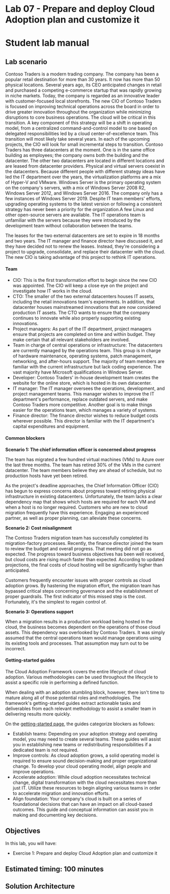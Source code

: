 # Lab 07 - Prepare and deploy Cloud Adoption plan and customize it
# Student lab manual

## Lab scenario

Contoso Traders is a modern trading company. The company has been a popular retail destination for more than 30 years. It now has more than 50 physical locations. Several years ago, its CEO anticipated changes in retail and purchased a competing e-commerce startup that was rapidly growing in niche markets. Today, the company is regarded as an innovative leader with customer-focused local storefronts.
The new CIO of Contoso Traders is focused on improving technical operations across the board in order to drive greater innovation throughout the organization while minimizing disruptions to core business operations. The cloud will be critical in this transition. A key component of this strategy will be a shift in operating model, from a centralized command-and-control model to one based on delegated responsibilities led by a cloud center-of-excellence team. This transition will most likely take several years. In each of the upcoming projects, the CIO will look for small incremental steps to transition.
Contoso Traders has three datacenters at the moment. One is in the same office building as employees; the company owns both the building and the datacenter. The other two datacenters are located in different locations and are leased from datacenter providers. Physical and virtual servers coexist in the datacenters. Because different people with different strategy ideas have led the IT department over the years, the virtualization platforms are a mix of Hyper-V and VMware. Windows Server is the primary operating system on the company's servers, with a mix of Windows Server 2008 R2, Windows Server 2012, and Windows Server 2016. The company only has a few instances of Windows Server 2019. Despite IT team members' efforts, upgrading operating systems to the latest version or following a consistent strategy has never been a priority for the organization.A few Linux and other open-source servers are available. The IT operations team is unfamiliar with the servers because they were introduced by the development team without collaboration between the teams.

The leases for the two external datacenters are set to expire in 18 months and two years. The IT manager and finance director have discussed it, and they have decided not to renew the leases. Instead, they're considering a project to upgrade, consolidate, and replace their datacenter with the cloud. The new CIO is taking advantage of this project to rethink IT operations.

#### Team

+ CIO: This is the first transformation effort to begin since the new CIO was appointed. The CIO will keep a close eye on the project and investigate how IT works in the cloud.
+ CTO: The smaller of the two external datacenters houses IT assets, including the retail innovations team's experiments. In addition, that datacenter houses mainstreamed innovations that are now considered production IT assets. The CTO wants to ensure that the company continues to innovate while also properly supporting existing innovations.
+ Project managers: As part of the IT department, project managers ensure that projects are completed on time and within budget. They make certain that all relevant stakeholders are involved.
+ Team in charge of central operations or infrastructure: The datacenters are currently managed by the operations team. This group is in charge of hardware maintenance, operating systems, patch management, networking, and after-hours support. The majority of team members are familiar with the current infrastructure but lack coding experience. The vast majority have Microsoft qualifications in Windows Server.
+ Developer: Contoso Traders' in-house development team creates the website for the online store, which is hosted in its own datacenter.
+ IT manager: The IT manager oversees the operations, development, and project management teams. This manager wishes to improve the IT department's performance, replace outdated servers, and make Contoso Traders more competitive. Another goal is to make things easier for the operations team, which manages a variety of systems.
+ Finance director: The finance director wishes to reduce budget costs wherever possible. This director is familiar with the IT department's capital expenditures and equipment.

#### Common blockers

**Scenario 1: The chief information officer is concerned about progress**

The team has migrated a few hundred virtual machines (VMs) to Azure over the last three months. The team has retired 30% of the VMs in the current datacenter. The team members believe they are ahead of schedule, but no production hosts have yet been retired.

As the project's deadline approaches, the Chief Information Officer (CIO) has begun to express concerns about progress toward retiring physical infrastructure in existing datacenters. Unfortunately, the team lacks a clear dependency map that shows which hosts are required for each VM and when a host is no longer required.
Customers who are new to cloud migration frequently have this experience. Engaging an experienced partner, as well as proper planning, can alleviate these concerns.

**Scenario 2: Cost misalignment**

The Contoso Traders migration team has successfully completed its migration-factory processes. Recently, the finance director joined the team to review the budget and overall progress. That meeting did not go as expected. The progress toward business objectives has been well received, but cloud costs are rising much faster than expected. According to updated projections, the final costs of cloud hosting will be significantly higher than anticipated.

Customers frequently encounter issues with proper controls as cloud adoption grows. By hastening the migration effort, the migration team has bypassed critical steps concerning governance and the establishment of proper guardrails. The first indicator of this missed step is the cost. Fortunately, it's the simplest to regain control of.

**Scenario 3: Operations support**

When a migration results in a production workload being hosted in the cloud, the business becomes dependent on the operations of those cloud assets. This dependency was overlooked by Contoso Traders. It was simply assumed that the central operations team would manage operations using its existing tools and processes. That assumption may turn out to be incorrect.

#### Getting-started guides

The Cloud Adoption Framework covers the entire lifecycle of cloud adoption. Various methodologies can be used throughout the lifecycle to assist a specific role in performing a defined function.

When dealing with an adoption stumbling block, however, there isn't time to mature along all of those potential roles and methodologies. The framework's getting-started guides extract actionable tasks and deliverables from each relevant methodology to assist a smaller team in delivering results more quickly.

On the [getting-started page](https://learn.microsoft.com/en-us/azure/cloud-adoption-framework/get-started/), the guides categorize blockers as follows:

+ Establish teams: Depending on your adoption strategy and operating model, you may need to create several teams. These guides will assist you in establishing new teams or redistributing responsibilities if a dedicated team is not required.
+ Improve controls: As cloud adoption grows, a solid operating model is required to ensure sound decision-making and proper organizational change. To develop your cloud operating model, align people and improve operations.
+ Accelerate adoption: While cloud adoption necessitates technical change, digital transformation with the cloud necessitates more than just IT. Utilize these resources to begin aligning various teams in order to accelerate migration and innovation efforts.
+ Align foundation: Your company's cloud is built on a series of foundational decisions that can have an impact on all cloud-based outcomes. This guide and conceptual information can assist you in making and documenting key decisions.

## Objectives

In this lab, you will have:

+ Exercise 1: Prepare and deploy Cloud Adoption plan and customize it


## Estimated timing: 100 minutes
## Solution Architecture
